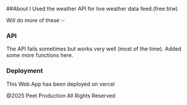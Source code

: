 ##About
I Used the weather API for live weather data feed.(free btw)

Will do more of these :-

### API 

The API fails sometimes but works very well (most of the time).
Added some more functions here. 

### Deployment 
This Web App has been deployed on vercel


@2025 Peet Production All Rights Reserved

